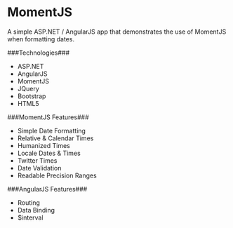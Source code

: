 # MomentJS
A simple ASP.NET / AngularJS app that demonstrates the use of MomentJS when formatting dates. 

###Technologies###
* ASP.NET
* AngularJS
* MomentJS
* JQuery
* Bootstrap
* HTML5

###MomentJS Features###
* Simple Date Formatting
* Relative & Calendar Times
* Humanized Times
* Locale Dates & Times
* Twitter Times
* Date Validation
* Readable Precision Ranges

###AngularJS Features###
* Routing
* Data Binding
* $interval
